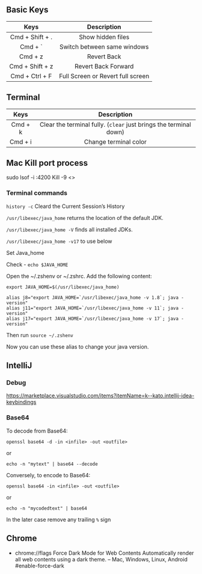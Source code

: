 ## Basic Keys

| Keys      | Description |
| :----:        |    :----:   |
|  Cmd + Shift + . | Show hidden files | 
|  Cmd + ` | Switch between same windows | 
|  Cmd + z | Revert Back | 
|  Cmd + Shift + z  | Revert Back Forward |
|  Cmd + Ctrl + F  | Full Screen or Revert full screen |

## Terminal

| Keys      | Description |
| :----:        |    :----:   |
|  Cmd + k | Clear the terminal fully. (`clear` just brings the terminal down) |
|  Cmd + i | Change terminal color |

## Mac Kill port process
sudo lsof -i :4200
Kill -9 <>

### Terminal commands

`history -c` Cleard the Current Session’s History

`/usr/libexec/java_home` returns the location of the default JDK.

`/usr/libexec/java_home -V` finds all installed JDKs.

`/usr/libexec/java_home -v17` to use below

Set Java_home

Check - `echo $JAVA_HOME`

Open the ~/.zshenv or ~/.zshrc. Add the following content:
```
export JAVA_HOME=$(/usr/libexec/java_home)

alias j8="export JAVA_HOME=`/usr/libexec/java_home -v 1.8`; java -version"
alias j11="export JAVA_HOME=`/usr/libexec/java_home -v 11`; java -version"
alias j17="export JAVA_HOME=`/usr/libexec/java_home -v 17`; java -version"
```
Then run `source ~/.zshenv`

Now you can use these alias to change your java version.

## IntelliJ

### Debug

https://marketplace.visualstudio.com/items?itemName=k--kato.intellij-idea-keybindings

### Base64

To decode from Base64:
```
openssl base64 -d -in <infile> -out <outfile>
```
or
```
echo -n "mytext" | base64 --decode
```

Conversely, to encode to Base64:
```
openssl base64 -in <infile> -out <outfile>
```
or
```
echo -n "mycodedtext" | base64
```
In the later case remove any trailing `%` sign

## Chrome 
- chrome://flags
Force Dark Mode for Web Contents
Automatically render all web contents using a dark theme. – Mac, Windows, Linux, Android
#enable-force-dark
